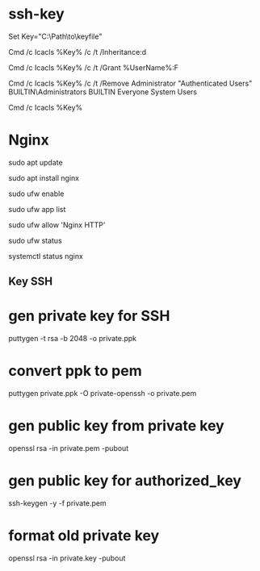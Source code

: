 # ssh-key

Set Key="C:\Path\to\keyfile"

 Cmd /c Icacls %Key% /c /t /Inheritance:d

 Cmd /c Icacls %Key% /c /t /Grant %UserName%:F

 Cmd /c Icacls %Key% /c /t /Remove Administrator "Authenticated Users" BUILTIN\Administrators BUILTIN Everyone System Users


 Cmd /c Icacls %Key%
 
 # Nginx
 
sudo apt update

sudo apt install nginx

sudo ufw enable

sudo ufw app list

sudo ufw allow 'Nginx HTTP'

sudo ufw status

systemctl status nginx

## Key SSH
# gen private key for SSH
puttygen -t rsa -b 2048 -o private.ppk

# convert ppk to pem
puttygen private.ppk -O private-openssh -o private.pem

# gen public key from private key
openssl rsa -in private.pem -pubout

# gen public key for authorized_key
ssh-keygen -y -f private.pem


# format old private key
openssl rsa -in private.key -pubout
